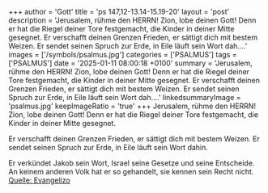 +++
author = 'Gott'
title = 'ps 147,12-13.14-15.19-20'
layout = 'post'
description = 'Jerusalem, rühme den HERRN!  Zion, lobe deinen Gott! Denn er hat die Riegel deiner Tore festgemacht,  die Kinder in deiner Mitte gesegnet.  Er verschafft deinen Grenzen Frieden,  er sättigt dich mit bestem Weizen. Er sendet seinen Spruch zur Erde,  in Eile läuft sein Wort dah....'
images = ['/symbols/psalmus.jpg']
categories = ['PSALMUS']
tags = ['PSALMUS']
date = '2025-01-11 08:00:18 +0100'
summary = 'Jerusalem, rühme den HERRN!  Zion, lobe deinen Gott! Denn er hat die Riegel deiner Tore festgemacht,  die Kinder in deiner Mitte gesegnet.  Er verschafft deinen Grenzen Frieden,  er sättigt dich mit bestem Weizen. Er sendet seinen Spruch zur Erde,  in Eile läuft sein Wort dah....'
linkedsummaryImage = 'psalmus.jpg'
keepImageRatio = 'true'
+++
Jerusalem, rühme den HERRN! 
Zion, lobe deinen Gott!
Denn er hat die Riegel deiner Tore festgemacht, 
die Kinder in deiner Mitte gesegnet.

Er verschafft deinen Grenzen Frieden, 
er sättigt dich mit bestem Weizen.
Er sendet seinen Spruch zur Erde, 
in Eile läuft sein Wort dahin.<!--more-->

Er verkündet Jakob sein Wort, 
Israel seine Gesetze und seine Entscheide.
An keinem anderen Volk hat er so gehandelt, 
sie kennen sein Recht nicht.<br> [Quelle: Evangelizo](https://evangeliumtagfuertag.org/DE/gospel)